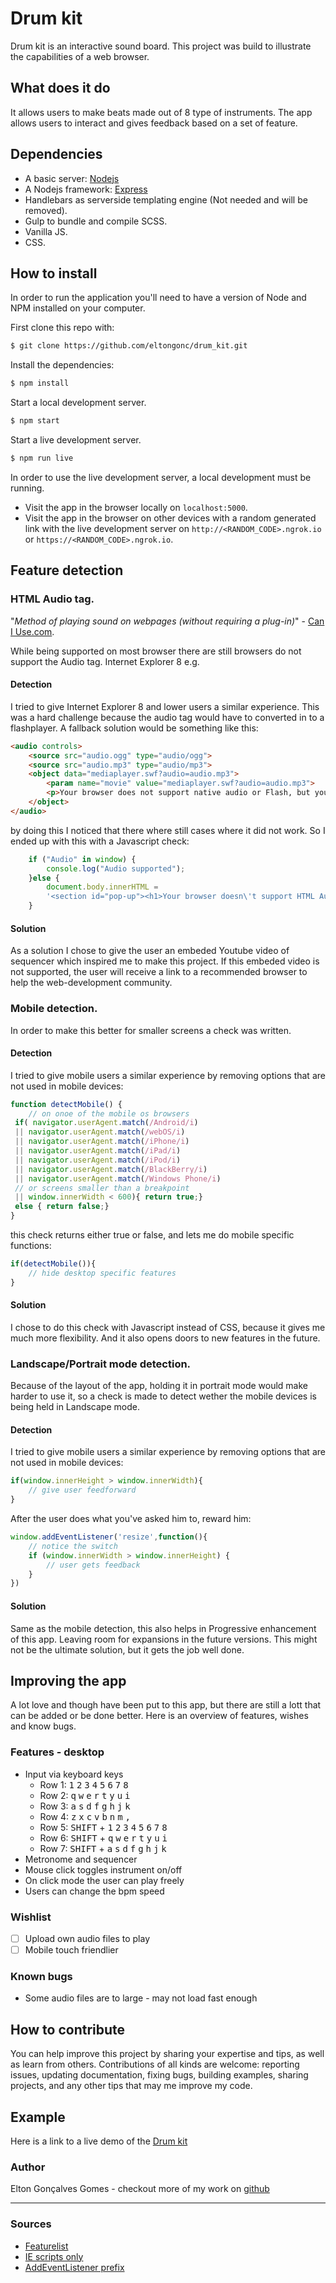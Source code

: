 # Drum kit
Drum kit is an interactive sound board. This project was build to illustrate the capabilities of a web browser.

## What does it do
It allows users to make beats made out of 8 type of instruments. The app allows users to interact and gives feedback based on a set of feature.

## Dependencies
- A basic server: [Nodejs](https://nodejs.org/en/)
- A Nodejs framework: [Express](https://expressjs.com/)
- Handlebars as serverside templating engine (Not needed and will be removed).
- Gulp to bundle and compile SCSS.
- Vanilla JS.
- CSS.

## How to install
In order to run the application you'll need to have a version of Node and NPM installed on your computer.

First clone this repo with:
```txt
$ git clone https://github.com/eltongonc/drum_kit.git
```
Install the dependencies:
```txt
$ npm install
```
Start a local development server.
```txt
$ npm start
```
Start a live development server.
```txt
$ npm run live
```
In order to use the live development server, a local development must be running.

- Visit the app in the browser locally on `localhost:5000`.
- Visit the app in the browser on other devices with a random generated link with the live development server on `http://<RANDOM_CODE>.ngrok.io` or `https://<RANDOM_CODE>.ngrok.io`.

## Feature detection

### HTML Audio tag.
"*Method of playing sound on webpages (without requiring a plug-in)*" - [Can I Use.com](http://caniuse.com/#search=audio).

While being supported on most browser there are still browsers do not support the Audio tag. Internet Explorer 8 e.g.

#### Detection
I tried to give Internet Explorer 8 and lower users a similar experience. This was a hard challenge because the audio tag would have to converted in to a flashplayer. A fallback solution would be something like this:

```html
<audio controls>
    <source src="audio.ogg" type="audio/ogg">
    <source src="audio.mp3" type="audio/mp3">
    <object data="mediaplayer.swf?audio=audio.mp3">
        <param name="movie" value="mediaplayer.swf?audio=audio.mp3">
        <p>Your browser does not support native audio or Flash, but you can <a href="audio.mp3">download this MP3</a> to listen on your device.</p>
    </object>
</audio>
```
by doing this I noticed that there where still cases where it did not work. So I ended up with this with a Javascript check:

```js
    if ("Audio" in window) {
        console.log("Audio supported");
    }else {
        document.body.innerHTML =
        '<section id="pop-up"><h1>Your browser doesn\'t support HTML Audio</h2><div class="container"><h3 class="title">Here is an inspirational video of what can be done with HTML audio elements</h3><video class="content" width="560" height="315" controls="controls"><source src="/video/video.mp4" type="video/mp4" /><p>The source didn\'t load. You should try viewing this page on another web browser. I recommend <a href="https://www.google.nl/chrome/browser/desktop/">Google Chrome</a></p></video></div></section>'
    }
```
#### Solution
As a solution I chose to give the user an embeded Youtube video of sequencer which inspired me to make this project. If this embeded video is not supported, the user will receive a link to a recommended browser to help the web-development community.

### Mobile detection.
In order to make this better for smaller screens a check was written.

#### Detection
I tried to give mobile users a similar experience by removing options that are not used in mobile devices:
```js
function detectMobile() {
    // on onoe of the mobile os browsers
 if( navigator.userAgent.match(/Android/i)
 || navigator.userAgent.match(/webOS/i)
 || navigator.userAgent.match(/iPhone/i)
 || navigator.userAgent.match(/iPad/i)
 || navigator.userAgent.match(/iPod/i)
 || navigator.userAgent.match(/BlackBerry/i)
 || navigator.userAgent.match(/Windows Phone/i)
 // or screens smaller than a breakpoint
 || window.innerWidth < 600){ return true;}
 else { return false;}
}
```
this check returns either true or false, and lets me do mobile specific functions:
```js
if(detectMobile()){
    // hide desktop specific features
}
```
#### Solution
I chose to do this check with Javascript instead of CSS, because it gives me much more flexibility. And it also opens doors to new features in the future.

### Landscape/Portrait mode detection.
Because of the layout of the app, holding it in portrait mode would make harder to use it, so a check is made to detect wether the mobile devices is being held in Landscape mode.

#### Detection
I tried to give mobile users a similar experience by removing options that are not used in mobile devices:
```js
if(window.innerHeight > window.innerWidth){
    // give user feedforward
}
```
After the user does what you've asked him to, reward him:
```js
window.addEventListener('resize',function(){
    // notice the switch
    if (window.innerWidth > window.innerHeight) {
        // user gets feedback
    }
})
```
#### Solution
Same as the mobile detection, this also helps in Progressive enhancement of this app. Leaving room for expansions in the future versions. This might not be the ultimate solution, but it gets the job well done.




## Improving the app
A lot love and though have been put to this app, but there are still a lott that can be added or be done better. Here is an overview of features, wishes and know bugs.

### Features - desktop
- Input via keyboard keys
    - Row 1: <kbd>1</kbd> <kbd>2</kbd> <kbd>3</kbd> <kbd>4</kbd> <kbd>5</kbd> <kbd>6</kbd> <kbd>7</kbd> <kbd>8</kbd>
    - Row 2: <kbd>q</kbd> <kbd>w</kbd> <kbd>e</kbd> <kbd>r</kbd> <kbd>t</kbd> <kbd>y</kbd> <kbd>u</kbd> <kbd>i</kbd>  
    - Row 3: <kbd>a</kbd> <kbd>s</kbd> <kbd>d</kbd> <kbd>f</kbd> <kbd>g</kbd> <kbd>h</kbd> <kbd>j</kbd> <kbd>k</kbd>
    - Row 4: <kbd>z</kbd> <kbd>x</kbd> <kbd>c</kbd> <kbd>v</kbd> <kbd>b</kbd> <kbd>n</kbd> <kbd>m</kbd> <kbd>,</kbd>
    - Row 5: <kbd>SHIFT</kbd> + <kbd>1</kbd> <kbd>2</kbd> <kbd>3</kbd> <kbd>4</kbd> <kbd>5</kbd> <kbd>6</kbd> <kbd>7</kbd> <kbd>8</kbd>
    - Row 6: <kbd>SHIFT</kbd> + <kbd>q</kbd> <kbd>w</kbd> <kbd>e</kbd> <kbd>r</kbd> <kbd>t</kbd> <kbd>y</kbd> <kbd>u</kbd> <kbd>i</kbd>
    - Row 7: <kbd>SHIFT</kbd> + <kbd>a</kbd> <kbd>s</kbd> <kbd>d</kbd> <kbd>f</kbd> <kbd>g</kbd> <kbd>h</kbd> <kbd>j</kbd> <kbd>k</kbd>
- Metronome and sequencer
- Mouse click toggles instrument on/off
- On click mode the user can play freely
- Users can change the bpm speed


### Wishlist
- [ ] Upload own audio files to play
- [ ] Mobile touch friendlier

### Known bugs
- Some audio files are to large - may not load fast enough

## How to contribute
You can help improve this project by sharing your expertise and tips, as well as learn from others. Contributions of all kinds are welcome: reporting issues, updating documentation, fixing bugs, building examples, sharing projects, and any other tips that may me improve my code.


## Example
Here is a link to a live demo of the [Drum kit](https://eltongonc.github.io/drum_kit/public/build)

### Author
Elton Gonçalves Gomes - checkout more of my work on [github](https://github.com/eltongonc)

<!-- ## Week log
Week 1 Progressive enhancement
- [Break the web](https://github.com/eltongonc/browser-technology/Funda)

Week 2 Feature detection
- **HTML**[HTML5 Detail tag](https://github.com/eltongonc/browser-technology/tree/master/feature_detection/detail-tag)
- **HTML**[Web P](https://github.com/eltongonc/browser-technology/tree/master/feature_detection/webp)
- **CSS**[Scroll snap properties](https://github.com/eltongonc/browser-technology/tree/master/feature_detection/scroll-snap)
- **CSS**[Sticky positioning](https://github.com/eltongonc/browser-technology/tree/master/feature_detection/sticky-position)
- **JS**[JS Drag and drop](https://github.com/eltongonc/browser-technology/tree/master/feature_detection/drag-and-drop)
- **JS**[Font loading](https://github.com/eltongonc/browser-technology/tree/master/feature_detection/font-loading) -->

***
### Sources
- [Featurelist](http://html5please.com/)
- [IE scripts only](http://stackoverflow.com/questions/29987969/how-to-load-a-script-only-in-ie)
- [AddEventListener prefix](http://stackoverflow.com/questions/6927637/addeventlistener-in-internet-explorer)
